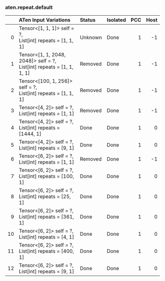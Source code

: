 ### aten.repeat.default
|    | ATen Input Variations                                                    | Status   | Isolated   |   PCC |   Host |
|---:|:-------------------------------------------------------------------------|:---------|:-----------|------:|-------:|
|  0 | Tensor<[1, 1, 1]> self = ?,<br>List[int] repeats = [1, 1, 1]             | Unknown  | Done       |     1 |     -1 |
|  1 | Tensor<[1, 1, 2048, 2048]> self = ?,<br>List[int] repeats = [1, 1, 1, 1] | Removed  | Done       |     1 |     -1 |
|  2 | Tensor<[100, 1, 256]> self = ?,<br>List[int] repeats = [1, 1, 1]         | Removed  | Done       |     1 |     -1 |
|  3 | Tensor<[4, 2]> self = ?,<br>List[int] repeats = [1, 1]                   | Removed  | Done       |     1 |     -1 |
|  4 | Tensor<[4, 2]> self = ?,<br>List[int] repeats = [1444, 1]                | Done     | Done       |     1 |      0 |
|  5 | Tensor<[4, 2]> self = ?,<br>List[int] repeats = [9, 1]                   | Done     | Done       |     1 |      0 |
|  6 | Tensor<[6, 2]> self = ?,<br>List[int] repeats = [1, 1]                   | Removed  | Done       |     1 |     -1 |
|  7 | Tensor<[6, 2]> self = ?,<br>List[int] repeats = [100, 1]                 | Done     | Done       |     1 |      0 |
|  8 | Tensor<[6, 2]> self = ?,<br>List[int] repeats = [25, 1]                  | Done     | Done       |     1 |      0 |
|  9 | Tensor<[6, 2]> self = ?,<br>List[int] repeats = [361, 1]                 | Done     | Done       |     1 |      0 |
| 10 | Tensor<[6, 2]> self = ?,<br>List[int] repeats = [4, 1]                   | Done     | Done       |     1 |      0 |
| 11 | Tensor<[6, 2]> self = ?,<br>List[int] repeats = [400, 1]                 | Done     | Done       |     1 |      0 |
| 12 | Tensor<[6, 2]> self = ?,<br>List[int] repeats = [9, 1]                   | Done     | Done       |     1 |      0 |

